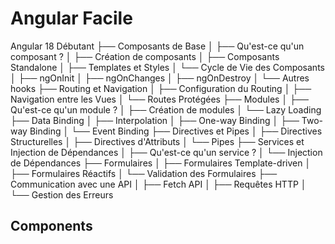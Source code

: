 # Angular Facile

Angular 18 Débutant
├── Composants de Base
│ ├── Qu'est-ce qu'un composant ?
│ ├── Création de composants
│ ├── Composants Standalone
│ ├── Templates et Styles
│ └── Cycle de Vie des Composants
│ ├── ngOnInit
│ ├── ngOnChanges
│ ├── ngOnDestroy
│ └── Autres hooks
├── Routing et Navigation
│ ├── Configuration du Routing
│ ├── Navigation entre les Vues
│ └── Routes Protégées
├── Modules
│ ├── Qu'est-ce qu'un module ?
│ ├── Création de modules
│ └── Lazy Loading
├── Data Binding
│ ├── Interpolation
│ ├── One-way Binding
│ ├── Two-way Binding
│ └── Event Binding
├── Directives et Pipes
│ ├── Directives Structurelles
│ ├── Directives d'Attributs
│ └── Pipes
├── Services et Injection de Dépendances
│ ├── Qu'est-ce qu'un service ?
│ └── Injection de Dépendances
├── Formulaires
│ ├── Formulaires Template-driven
│ ├── Formulaires Réactifs
│ └── Validation des Formulaires
├── Communication avec une API
│ ├── Fetch API
│ ├── Requêtes HTTP
│ └── Gestion des Erreurs

## Components
